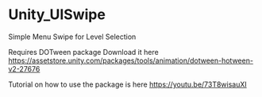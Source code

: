 # Unity_UISwipe
 
Simple Menu Swipe for Level Selection

Requires DOTween package
Download it here
https://assetstore.unity.com/packages/tools/animation/dotween-hotween-v2-27676


Tutorial on how to use the package is here https://youtu.be/73T8wisauXI
